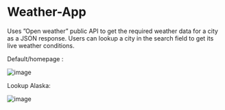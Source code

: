 # Weather-App

Uses ”Open weather” public API to get the required weather data for a city as a JSON response. Users can lookup a city in the search field to get its live weather conditions.

Default/homepage :

![image](https://github.com/CodeProjectsHub/Weather-App/assets/126147374/d8ed99f1-1ca2-4253-80a6-2ee4ce1aac00)

Lookup Alaska:

![image](https://github.com/CodeProjectsHub/Weather-App/assets/126147374/284a2250-0d9c-4f37-b9ff-7b2f67c66bef)
